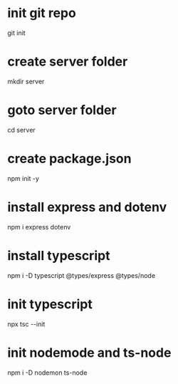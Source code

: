 # init git repo
git init

# create server folder
mkdir server

# goto server folder
cd server

# create package.json
npm init -y

# install express and dotenv
npm i express dotenv

# install typescript
npm i -D typescript @types/express @types/node

# init typescript
npx tsc --init

# init nodemode and ts-node
npm i -D nodemon ts-node

